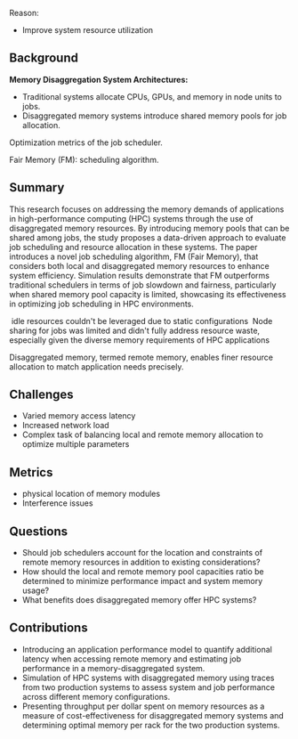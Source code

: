 Reason:

- Improve system resource utilization

## Background

**Memory Disaggregation System Architectures:**
- Traditional systems allocate CPUs, GPUs, and memory in node units to jobs.
- Disaggregated memory systems introduce shared memory pools for job allocation.


Optimization metrics of the job scheduler.

Fair Memory (FM): scheduling algorithm.

## Summary
This research focuses on addressing the memory demands of applications in high-performance computing (HPC) systems through the use of disaggregated memory resources. By introducing memory pools that can be shared among jobs, the study proposes a data-driven approach to evaluate job scheduling and resource allocation in these systems. The paper introduces a novel job scheduling algorithm, FM (Fair Memory), that considers both local and disaggregated memory resources to enhance system efficiency. Simulation results demonstrate that FM outperforms traditional schedulers in terms of job slowdown and fairness, particularly when shared memory pool capacity is limited, showcasing its effectiveness in optimizing job scheduling in HPC environments.


 idle resources couldn't be leveraged due to static configurations
 Node sharing for jobs was limited and didn't fully address resource waste, especially given the diverse memory requirements of HPC applications


Disaggregated memory, termed remote memory, enables finer resource allocation to match application needs precisely.

## Challenges
- Varied memory access latency
- Increased network load
- Complex task of balancing local and remote memory allocation to optimize multiple parameters

## Metrics

- physical location of memory modules
- Interference issues

## Questions

- Should job schedulers account for the location and constraints of remote memory resources in addition to existing considerations?
- How should the local and remote memory pool capacities ratio be determined to minimize performance impact and system memory usage?
- What benefits does disaggregated memory offer HPC systems?
## Contributions

- Introducing an application performance model to quantify additional latency when accessing remote memory and estimating job performance in a memory-disaggregated system.
- Simulation of HPC systems with disaggregated memory using traces from two production systems to assess system and job performance across different memory configurations.
- Presenting throughput per dollar spent on memory resources as a measure of cost-effectiveness for disaggregated memory systems and determining optimal memory per rack for the two production systems.